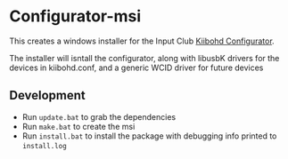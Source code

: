 Configurator-msi
================

This creates a windows installer for the Input Club [Kiibohd Configurator](https://github.com/kiibohd/configurator).

The installer will isntall the configurator, along with libusbK drivers for the devices in kiibohd.conf, and a generic WCID driver for future devices

Development
-----
 * Run `update.bat` to grab the dependencies
 * Run `make.bat` to create the msi
 * Run `install.bat` to install the package with debugging info printed to `install.log`

